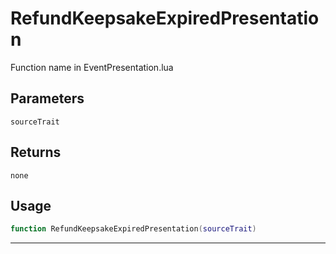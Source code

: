 # RefundKeepsakeExpiredPresentation
Function name in EventPresentation.lua
## Parameters
`sourceTrait`
## Returns
`none`
## Usage
```lua
function RefundKeepsakeExpiredPresentation(sourceTrait)
```
---
